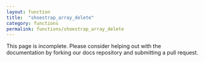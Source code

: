 ```yaml
---
layout: function
title:  "shoestrap_array_delete"
category: functions
permalink: functions/shoestrap_array_delete
---
```


This page is incomplete. Please consider helping out with the documentation by forking our docs repository and submitting a pull request.